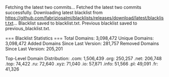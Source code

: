 Fetching the latest two commits...
Fetched the latest two commits successfully.
Downloading latest blacklist from https://github.com/fabriziosalmi/blacklists/releases/download/latest/blacklist.txt...
Blacklist saved to blacklist.txt.
Previous blacklist saved to previous_blacklist.txt.

=== Blacklist Statistics ===
Total Domains: 3,098,472
Unique Domains: 3,098,472
Added Domains Since Last Version: 281,757
Removed Domains Since Last Version: 205,201

Top-Level Domain Distribution:
  .com: 1,506,439
  .org: 250,257
  .net: 206,748
  .top: 74,422
  .ru: 72,640
  .xyz: 71,040
  .io: 57,871
  .info: 51,566
  .pl: 49,091
  .fr: 41,326
